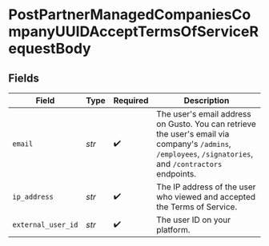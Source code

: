 # PostPartnerManagedCompaniesCompanyUUIDAcceptTermsOfServiceRequestBody


## Fields

| Field                                                                                                                                                     | Type                                                                                                                                                      | Required                                                                                                                                                  | Description                                                                                                                                               |
| --------------------------------------------------------------------------------------------------------------------------------------------------------- | --------------------------------------------------------------------------------------------------------------------------------------------------------- | --------------------------------------------------------------------------------------------------------------------------------------------------------- | --------------------------------------------------------------------------------------------------------------------------------------------------------- |
| `email`                                                                                                                                                   | *str*                                                                                                                                                     | :heavy_check_mark:                                                                                                                                        | The user's email address on Gusto. You can retrieve the user's email via company's `/admins`, `/employees`, `/signatories`, and `/contractors` endpoints. |
| `ip_address`                                                                                                                                              | *str*                                                                                                                                                     | :heavy_check_mark:                                                                                                                                        | The IP address of the user who viewed and accepted the Terms of Service.                                                                                  |
| `external_user_id`                                                                                                                                        | *str*                                                                                                                                                     | :heavy_check_mark:                                                                                                                                        | The user ID on your platform.                                                                                                                             |